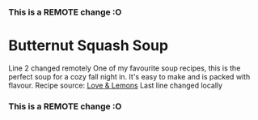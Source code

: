 ### This is a REMOTE change :O
# Butternut Squash Soup
Line 2 changed remotely
One of my favourite soup recipes, this is the perfect soup for a cozy fall night in. It's easy to make and is packed with flavour.
Recipe source: [Love & Lemons](https://www.loveandlemons.com/butternut-squash-soup/)
Last line changed locally
### This is a REMOTE change :O
